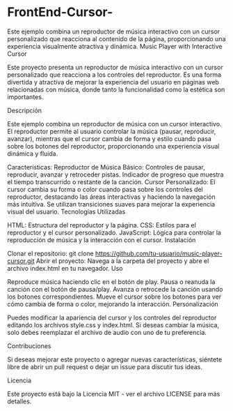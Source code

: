 # FrontEnd-Cursor-
Este ejemplo combina un reproductor de música interactivo con un cursor personalizado que reacciona al contenido de la página, proporcionando una experiencia visualmente atractiva y dinámica. 
Music Player with Interactive Cursor

Este proyecto presenta un reproductor de música interactivo con un cursor personalizado que reacciona a los controles del reproductor. Es una forma divertida y atractiva de mejorar la experiencia del usuario en páginas web relacionadas con música, donde tanto la funcionalidad como la estética son importantes.

Descripción

Este ejemplo combina un reproductor de música con un cursor interactivo. El reproductor permite al usuario controlar la música (pausar, reproducir, avanzar), mientras que el cursor cambia de forma y estilo cuando pasa sobre los botones del reproductor, proporcionando una experiencia visual dinámica y fluida.

Características:
Reproductor de Música Básico:
Controles de pausar, reproducir, avanzar y retroceder pistas.
Indicador de progreso que muestra el tiempo transcurrido o restante de la canción.
Cursor Personalizado:
El cursor cambia su forma o color cuando pasa sobre los controles del reproductor, destacando las áreas interactivas y haciendo la navegación más intuitiva.
Se utilizan transiciones suaves para mejorar la experiencia visual del usuario.
Tecnologías Utilizadas

HTML: Estructura del reproductor y la página.
CSS: Estilos para el reproductor y el cursor personalizado.
JavaScript: Lógica para controlar la reproducción de música y la interacción con el cursor.
Instalación

Clonar el repositorio:
git clone https://github.com/tu-usuario/music-player-cursor.git
Abrir el proyecto: Navega a la carpeta del proyecto y abre el archivo index.html en tu navegador.
Uso

Reproduce música haciendo clic en el botón de play.
Pausa o reanuda la canción con el botón de pausa/play.
Avanza o retrocede la canción usando los botones correspondientes.
Mueve el cursor sobre los botones para ver cómo cambia de forma o color, mejorando la interacción.
Personalización

Puedes modificar la apariencia del cursor y los controles del reproductor editando los archivos style.css y index.html. Si deseas cambiar la música, solo debes reemplazar el archivo de audio con uno de tu preferencia.

Contribuciones

Si deseas mejorar este proyecto o agregar nuevas características, siéntete libre de abrir un pull request o dejar un issue para discutir tus ideas.

Licencia

Este proyecto está bajo la Licencia MIT - ver el archivo LICENSE para más detalles.
